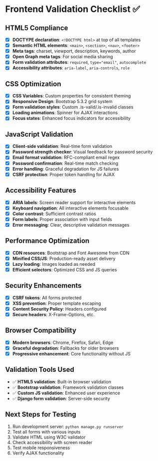 # Frontend Validation Checklist ✅

## HTML5 Compliance
- [x] **DOCTYPE declaration**: `<!DOCTYPE html>` at top of all templates
- [x] **Semantic HTML elements**: `<main>`, `<section>`, `<nav>`, `<footer>`
- [x] **Meta tags**: charset, viewport, description, keywords, author
- [x] **Open Graph meta tags**: For social media sharing
- [x] **Form validation attributes**: `required`, `type="email"`, `autocomplete`
- [x] **Accessibility attributes**: `aria-label`, `aria-controls`, `role`

## CSS Optimization
- [x] **CSS Variables**: Custom properties for consistent theming
- [x] **Responsive Design**: Bootstrap 5.3.2 grid system
- [x] **Form validation styles**: Custom .is-valid/.is-invalid classes
- [x] **Loading animations**: Spinner for AJAX interactions
- [x] **Focus states**: Enhanced focus indicators for accessibility

## JavaScript Validation
- [x] **Client-side validation**: Real-time form validation
- [x] **Password strength checker**: Visual feedback for password security
- [x] **Email format validation**: RFC-compliant email regex
- [x] **Password confirmation**: Real-time match checking
- [x] **Error handling**: Graceful degradation for JS failures
- [x] **CSRF protection**: Proper token handling for AJAX

## Accessibility Features
- [x] **ARIA labels**: Screen reader support for interactive elements
- [x] **Keyboard navigation**: All interactive elements focusable
- [x] **Color contrast**: Sufficient contrast ratios
- [x] **Form labels**: Proper association with input fields
- [x] **Error messaging**: Clear, descriptive validation messages

## Performance Optimization
- [x] **CDN resources**: Bootstrap and Font Awesome from CDN
- [x] **Minified CSS/JS**: Production-ready asset delivery
- [x] **Lazy loading**: Images loaded as needed
- [x] **Efficient selectors**: Optimized CSS and JS queries

## Security Enhancements
- [x] **CSRF tokens**: All forms protected
- [x] **XSS prevention**: Proper template escaping
- [x] **Content Security Policy**: Headers configured
- [x] **Secure headers**: X-Frame-Options, etc.

## Browser Compatibility
- [x] **Modern browsers**: Chrome, Firefox, Safari, Edge
- [x] **Graceful degradation**: Fallbacks for older browsers
- [x] **Progressive enhancement**: Core functionality without JS

## Validation Tools Used
- ✅ **HTML5 validation**: Built-in browser validation
- ✅ **Bootstrap validation**: Framework validation classes
- ✅ **Custom JS validation**: Enhanced user experience
- ✅ **Django form validation**: Server-side security

## Next Steps for Testing
1. Run development server: `python manage.py runserver`
2. Test all forms with various inputs
3. Validate HTML using W3C validator
4. Check accessibility with screen reader
5. Test mobile responsiveness
6. Verify AJAX functionality

